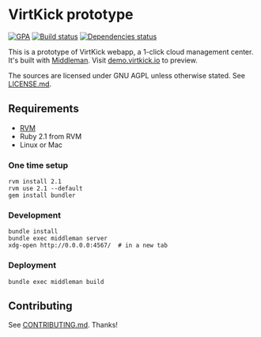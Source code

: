 # VirtKick prototype

[![GPA](https://img.shields.io/codeclimate/github/virtkick/virtkick-prototype.svg)](https://codeclimate.com/github/virtkick/virtkick-prototype)
[![Build status](https://img.shields.io/travis/virtkick/virtkick-prototype.svg)](https://travis-ci.org/virtkick/virtkick-prototype)
[![Dependencies status](http://img.shields.io/gemnasium/virtkick/virtkick-prototype.svg)](https://gemnasium.com/virtkick/virtkick-prototype)

This is a prototype of VirtKick webapp, a 1-click cloud management center.
It's built with [Middleman](http://middlemanapp.com/).
Visit [demo.virtkick.io](https://demo.virtkick.io/) to preview.

The sources are licensed under GNU AGPL unless otherwise stated. See [LICENSE.md](https://github.com/virtkick/virtkick-prototype/blob/master/LICENSE.md).

## Requirements

- [RVM](https://rvm.io/)
- Ruby 2.1 from RVM
- Linux or Mac

### One time setup

```
rvm install 2.1
rvm use 2.1 --default
gem install bundler
```

### Development

```
bundle install
bundle exec middleman server
xdg-open http://0.0.0.0:4567/  # in a new tab
```

### Deployment

```
bundle exec middleman build
```

## Contributing

See [CONTRIBUTING.md](https://github.com/virtkick/virtkick-prototype/blob/master/CONTRIBUTING.md). Thanks!
